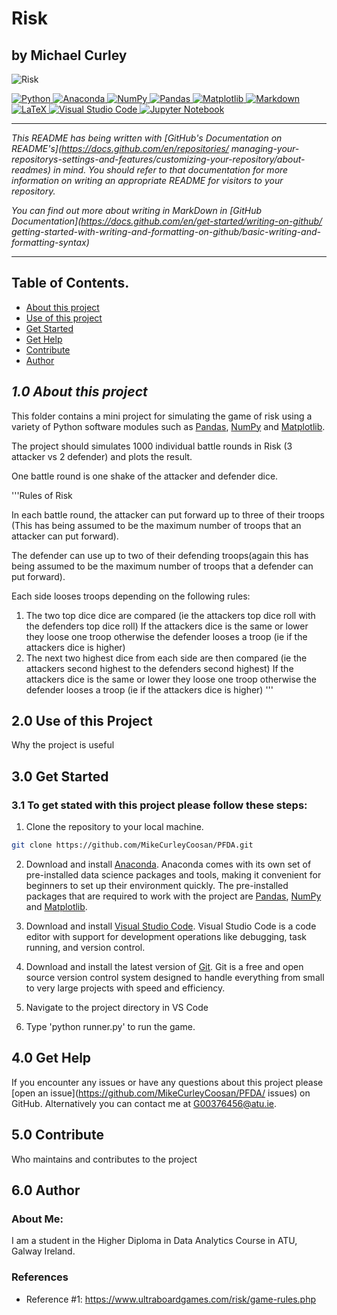 # Risk

## **by Michael Curley**

![Risk](https://cdn.corporatefinanceinstitute.com/assets/risk3.jpeg)


<div>
<a target="_blank" href="https://docs.python.org/3/tutorial/index.html">
  <img src="https://img.shields.io/badge/python-3670A0?style=for-the-badge&logo=python&logoColor=ffdd54" alt="Python"/> </a>
<a target="_blank" href="https://www.anaconda.com/">
  <img src="https://img.shields.io/badge/Anaconda-%2344A833.svg?style=for-the-badge&logo=anaconda&logoColor=white" alt="Anaconda"/>
</a>
<a target="_blank" href="https://numpy.org/devdocs/index.html">
  <img src="https://img.shields.io/badge/numpy-%23013243.svg?style=for-the-badge&logo=numpy&logoColor=white" alt="NumPy"/>
</a>
<a target="_blank" href="https://pypi.org/project/pandas/">
  <img src="https://img.shields.io/badge/pandas-%23150458.svg?style=for-the-badge&logo=pandas&logoColor=white" alt="Pandas"/>
</a>
<a target="_blank" href="https://matplotlib.org/">
  <img src="https://img.shields.io/badge/Matplotlib-%23ffffff.svg?style=for-the-badge&logo=Matplotlib&logoColor=black" alt="Matplotlib"/>
</a>
<a target="_blank" href="https://docs.github.com/en/get-started/writing-on-github/getting-started-with-writing-and-formatting-on-github/
basic-writing-and-formatting-syntax">
  <img src="https://img.shields.io/badge/markdown-%23000000.svg?style=for-the-badge&logo=markdown&logoColor=white" alt="Markdown"/>
</a>
<a target="_blank" href="https://www.latex-project.org/">
  <img src="https://img.shields.io/badge/latex-%23008080.svg?style=for-the-badge&logo=latex&logoColor=white" alt="LaTeX"/>
</a>
<a target="_blank" href="https://code.visualstudio.com/">
  <img src="https://img.shields.io/badge/Visual%20Studio%20Code-0078d7.svg?style=for-the-badge&logo=visual-studio-code&logoColor=white" 
alt="Visual Studio Code"/>
</a>
<a target="_blank" href="https://jupyter.org/">
  <img src="https://img.shields.io/badge/jupyter-%23FA0F00.svg?style=for-the-badge&logo=jupyter&logoColor=white" alt="Jupyter Notebook"/>
</a>
</div>

-----

_This README has being written with [GitHub's Documentation on README's](https://docs.github.com/en/repositories/
managing-your-repositorys-settings-and-features/customizing-your-repository/about-readmes) in mind. You should refer to that 
documentation for more information on writing an appropriate README for visitors to your 
repository._

_You can find out more about writing in MarkDown in [GitHub Documentation](https://docs.github.com/en/get-started/writing-on-github/
getting-started-with-writing-and-formatting-on-github/basic-writing-and-formatting-syntax)_

-----

## Table of Contents.

* [About this project](#10-about-this-project)
* [Use of this project](#20-use-of-this-project)
* [Get Started](#30-get-started)
* [Get Help](#40-get-help)
* [Contribute](#50-contribute)
* [Author](#60-author)

## ***1.0 About this project***

This folder contains a mini project for simulating the game of risk using a variety of Python software modules such as 
[Pandas](https://pandas.pydata.org/), [NumPy](https://numpy.org/) and [Matplotlib](https://matplotlib.org/).


The project should simulates 1000 individual battle rounds in Risk (3 attacker vs 2 defender) and plots the result.

One battle round is one shake of the attacker and defender dice.

'''Rules of Risk

In each battle round, the attacker can put forward up to three of their troops (This has being assumed to be the maximum number of troops 
that an attacker can put forward). 

The defender can use up to two of their defending troops(again this has being assumed to be the maximum number of troops that a defender 
can put forward).

Each side looses troops depending on the following rules:

1. The two top dice dice are compared (ie the attackers top dice roll with the defenders top dice roll) 
    If the attackers dice is the same or lower they loose one troop otherwise the defender looses a troop (ie if the attackers dice is higher)
2. The next two highest dice from each side are then compared (ie the attackers second highest to the defenders second highest)
    If the attackers dice is the same or lower they loose one troop otherwise the defender looses a troop (ie if the attackers dice is higher)
'''

## 2.0 Use of this Project

Why the project is useful

## 3.0 Get Started

### 3.1 To get stated with this project please follow these steps:

1. Clone the repository to your local machine. 

```sh
git clone https://github.com/MikeCurleyCoosan/PFDA.git

```
2. Download and install [Anaconda](https://www.anaconda.com/). Anaconda comes with its own set of pre-installed data science packages and 
tools, making it convenient for beginners to set up their environment quickly. The pre-installed packages that are required to work with 
the project are [Pandas](https://pandas.pydata.org/), [NumPy](https://numpy.org/) and [Matplotlib](https://matplotlib.org/).

3. Download and install [Visual Studio Code](https://code.visualstudio.com/). Visual Studio Code is a code editor with support for 
development operations like debugging, task running, and version control.

4. Download and install the latest version of [Git](https://git-scm.com/). Git is a free and open source version control system designed 
to handle everything from small to very large projects with speed and efficiency.

5. Navigate to the project directory in VS Code

6. Type 'python runner.py' to run the game.


## 4.0 Get Help

If you encounter any issues or have any questions about this project please [open an issue](https://github.com/MikeCurleyCoosan/PFDA/
issues) on GitHub. Alternatively you can contact me at G00376456@atu.ie. 

## 5.0 Contribute 

Who maintains and contributes to the project

## 6.0 Author

### About Me: 

I am a student in the Higher Diploma in Data Analytics Course in ATU, Galway Ireland.

### References


- Reference #1: https://www.ultraboardgames.com/risk/game-rules.php